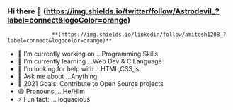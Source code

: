 ### Hi there 👋    (https://img.shields.io/twitter/follow/Astrodevil_?label=connect&logoColor=orange)
                  **(https://img.shields.io/linkedin/follow/amitesh1208_?label=connect&logocolor=orange)**
- 🔭 I’m currently working on ...Programming Skills
- 🌱 I’m currently learning ...Web Dev & C Language
- 🤔 I’m looking for help with ...HTML,CSS,js
- 💬 Ask me about ...Anything
- 🥅 2021 Goals: Contribute to Open Source projects
- 😄 Pronouns: ...He/Him
- ⚡ Fun fact: ... loquacious

